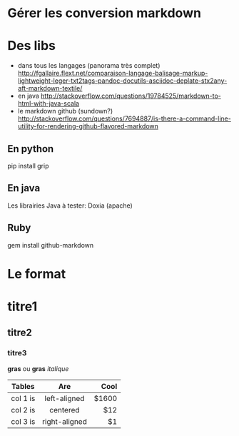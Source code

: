 Gérer les conversion markdown
==


Des libs
==
 * dans tous les langages (panorama très complet)
http://fgallaire.flext.net/comparaison-langage-balisage-markup-lightweight-leger-txt2tags-pandoc-docutils-asciidoc-deplate-stx2any-aft-markdown-textile/
 * en java
http://stackoverflow.com/questions/19784525/markdown-to-html-with-java-scala
* le markdown github (sundown?)
http://stackoverflow.com/questions/7694887/is-there-a-command-line-utility-for-rendering-github-flavored-markdown


En python
--
pip install grip


En java
--
Les librairies Java à tester:
Doxia (apache)

Ruby
--
gem install github-markdown

Le format
====

titre1
==
titre2
--
### titre3

**gras** ou __gras__
*italique*

| Tables   |      Are      |  Cool |
|----------|:-------------:|------:|
| col 1 is |  left-aligned | $1600 |
| col 2 is |    centered   |   $12 |
| col 3 is | right-aligned |    $1 |



